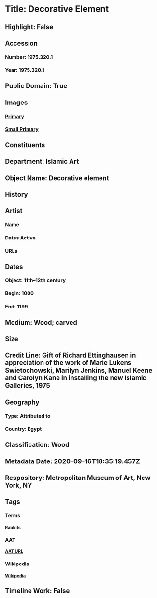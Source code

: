# Title: Decorative Element
## Highlight: False
## Accession
### Number: 1975.320.1
### Year: 1975.320.1
## Public Domain: True
## Images
### [Primary](https://images.metmuseum.org/CRDImages/is/original/1975.320.1.jpg)
### [Small Primary](https://images.metmuseum.org/CRDImages/is/web-large/1975.320.1.jpg)
## Constituents
## Department: Islamic Art
## Object Name: Decorative element
## History
## Artist
### Name
### Dates Active
### URLs
## Dates
### Object: 11th–12th century
### Begin: 1000
### End: 1199
## Medium: Wood; carved
## Size
## Credit Line: Gift of Richard Ettinghausen in appreciation of the work of Marie Lukens Swietochowski, Marilyn Jenkins, Manuel Keene and Carolyn Kane in installing the new Islamic Galleries, 1975
## Geography
### Type: Attributed to
### Country: Egypt
## Classification: Wood
## Metadata Date: 2020-09-16T18:35:19.457Z
## Respository: Metropolitan Museum of Art, New York, NY
## Tags
### Terms
#### Rabbits
### AAT
#### [AAT URL](http://vocab.getty.edu/page/aat/300250218)
### Wikipedia
#### [Wikipedia]()
## Timeline Work: False